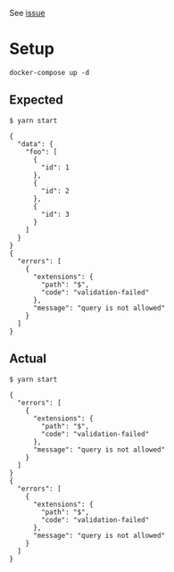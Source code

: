 See [issue](https://github.com/hasura/graphql-engine/issues/4687)
# Setup 
```
docker-compose up -d
```

## Expected 
```
$ yarn start

{
  "data": {
    "foo": [
      {
        "id": 1
      },
      {
        "id": 2
      },
      {
        "id": 3
      }
    ]
  }
}
{
  "errors": [
    {
      "extensions": {
        "path": "$",
        "code": "validation-failed"
      },
      "message": "query is not allowed"
    }
  ]
}
```
## Actual
```
$ yarn start

{
  "errors": [
    {
      "extensions": {
        "path": "$",
        "code": "validation-failed"
      },
      "message": "query is not allowed"
    }
  ]
}
{
  "errors": [
    {
      "extensions": {
        "path": "$",
        "code": "validation-failed"
      },
      "message": "query is not allowed"
    }
  ]
}
```

